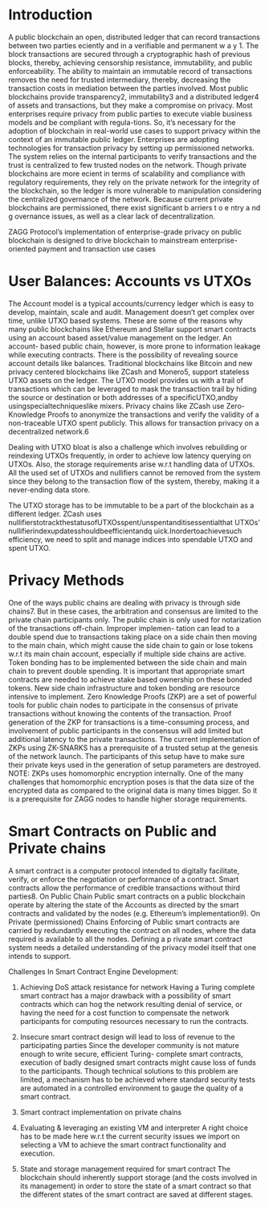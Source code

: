 Introduction
============
A public blockchain an open, distributed ledger that can record transactions between two parties eciently and in a verifiable and permanent w a y 1. The block transactions are secured through a cryptographic hash of previous blocks, thereby, achieving censorship resistance, immutability, and public enforceability.
The ability to maintain an immutable record of transactions removes the need for trusted intermediary, thereby, decreasing the transaction costs in mediation between the parties involved.
Most public blockchains provide transparency2, immutability3 and a distributed ledger4 of assets and transactions, but they make a compromise on privacy. Most enterprises require privacy from public parties to execute viable business models and be compliant with regula-tions. So, it’s necessary for the adoption of blockchain in real-world use cases to support privacy within the context of an immutable public ledger.
Enterprises are adopting technologies for transaction privacy by setting up permissioned networks. The system relies on the internal participants to verify transactions and the trust
is centralized to few trusted nodes on the network. Though private blockchains are more ecient in terms of scalability and compliance with regulatory requirements, they rely on
the private network for the integrity of the blockchain, so the ledger is more vulnerable to manipulation considering the centralized governance of the network. Because current private blockchains are permissioned, there exist significant b arriers t o e ntry a nd g overnance issues, as well as a clear lack of decentralization.

ZAGG Protocol’s implementation of enterprise-grade privacy on public blockchain is designed to drive blockchain to mainstream enterprise-oriented payment and transaction use cases

User Balances: Accounts vs UTXOs
================================
The Account model is a typical accounts/currency ledger which is easy to develop, maintain, scale and audit. Management doesn’t get complex over time, unlike UTXO based systems. These are some of the reasons why many public blockchains like Ethereum and Stellar support smart contracts using an account based asset/value management on the ledger. An account- based public chain, however, is more prone to information leakage while executing contracts. There is the possibility of revealing source account details like balances.
Traditional blockchains like Bitcoin and new privacy centered blockchains like ZCash and Monero5, support stateless UTXO assets on the ledger. The UTXO model provides us with a trail of transactions which can be leveraged to mask the transaction trail by hiding the source or destination or both addresses of a specificUTXO,andby usingspecialtechniqueslike mixers. Privacy chains like ZCash use Zero-Knowledge Proofs to anonymize the transactions and verify the validity of a non-traceable UTXO spent publicly. This allows for transaction privacy on a decentralized network.6

Dealing with UTXO bloat is also a challenge which involves rebuilding or reindexing UTXOs frequently, in order to achieve low latency querying on UTXOs. Also, the storage requirements arise w.r.t handling data of UTXOs. All the used set of UTXOs and nullifiers cannot be removed from the system since they belong to the transaction flow of the system, thereby, making it a never-ending data store.

The UTXO storage has to be immutable to be a part of the blockchain as a different ledger. ZCash uses nullifierstotrackthestatusofUTXOsspent/unspentanditisessentialthat UTXOs’ nullifierindexupdatesshouldbeefficientandq uick.Inordertoachievesuch efficiency, we need to split and manage indices into spendable UTXO and spent UTXO.

Privacy Methods
===============
One of the ways public chains are dealing with privacy is through side chains7. But in these cases, the arbitration and consensus are limited to the private chain participants only. The public chain is only used for notarization of the transactions off-chain. Improper implemen- tation can lead to a double spend due to transactions taking place on a side chain then moving to the main chain, which might cause the side chain to gain or lose tokens w.r.t its main chain account, especially if multiple side chains are active. Token bonding has to be implemented between the side chain and main chain to prevent double spending. It is important that appropriate smart contracts are needed to achieve stake based ownership on these bonded tokens. New side chain infrastructure and token bonding are resource intensive to implement.
Zero Knowledge Proofs (ZKP) are a set of powerful tools for public chain nodes to participate in the consensus of private transactions without knowing the contents of the transaction. Proof generation of the ZKP for transactions is a time-consuming process, and involvement of public participants in the consensus will add limited but additional latency to the private transactions.
The current implementation of ZKPs using ZK-SNARKS has a prerequisite of a trusted setup at the genesis of the network launch. The participants of this setup have to make sure their private keys used in the generation of setup parameters are destroyed. 
NOTE: ZKPs uses homomorphic encryption internally. One of the many challenges that homomorphic encryption poses is that the data size of the encrypted data as compared to the original data is many times bigger. So it is a prerequisite for ZAGG nodes to handle higher storage requirements.

Smart Contracts on Public and Private chains
============================================
A smart contract is a computer protocol intended to digitally facilitate, verify, or enforce the negotiation or performance of a contract. Smart contracts allow the performance of credible transactions without third parties8.
On Public Chain
Public smart contracts on a public blockchain operate by altering the state of the Accounts as directed by the smart contracts and validated by the nodes (e.g. Ethereum’s implementation9).
On Private (permissioned) Chains
Enforcing of Public smart contracts are carried by redundantly executing the contract on all nodes, where the data required is available to all the nodes. Defining a p rivate smart contract system needs a detailed understanding of the privacy model itself that one intends to support.

Challenges In Smart Contract Engine Development:
1) Achieving DoS attack resistance for network
Having a Turing complete smart contract has a major drawback with a possibility of smart contracts which can hog the network resulting denial of service, or having the need for a cost function to compensate the network participants for computing resources necessary to run the contracts.
2) Insecure smart contract design will lead to loss of revenue to the participating parties
Since the developer community is not mature enough to write secure, efficient Turing- complete smart contracts, execution of badly designed smart contracts might cause loss of funds to the participants. Though technical solutions to this problem are limited, a mechanism has to be achieved where standard security tests are automated in a controlled environment to gauge the quality of a smart contract.
3) Smart contract implementation on private chains
4) Evaluating & leveraging an existing VM and interpreter
A right choice has to be made here w.r.t the current security issues we import on selecting a VM to achieve the smart contract functionality and execution.

5) State and storage management required for smart contract
The blockchain should inherently support storage (and the costs involved in its management) in order to store the state of a smart contract so that the different states of the smart contract are saved at different stages.




